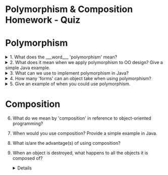 # Polymorphism & Composition Homework - Quiz

# Polymorphism

<details>
<summary>1. What does the ___word___ 'polymorphism' mean?</summary>
<p>It means "having more than one shape", coming from the Greek πολύμορϕος (πολυ- "multiple-" and μορϕή "shape").</p>
</details>

<details>
<summary>2. What does it mean when we apply polymorphism to OO design? Give a simple Java example.</summary>
<p>It means that the objects of a class will present the properties and the methods belonging to another class, more specifically to its parent class. Polymorphism can in fact only be applied when we have a child class inheriting the properties of the parent class. For example, if we have the class HybridCar and a parent class Car, the HybridCar's instances will be inheriting all the variables and the methods belonging to its parent class Car.</p>
</details>

<details>
<summary>3. What can we use to implement polymorphism in Java?</summary>
<p>We can use both abstract classes and interfaces: interfaces are preferable as they are lighter and more easily usable than inheritance.</p>
</details>

<details>
<summary>4. How many 'forms' can an object take when using polymorphism?</summary>
<p>It can have as many shapes as the number of classes from which it inherits, being them related "genealogically" (eg. the class is inheriting from its parent class and from the grand parent class, from which the parent class is inheriting primarily) or by interface.</p>
</details>

<details>
<summary>5. Give an example of when you could use polymorphism.</summary>
<p>Task: create a paddock that includes horses and unicorns.
We could create the Horse and Unicorn classes, where Unicorn inherits from Horse, then create an ArrayList of Horses that includes both classes. We can only include both in the same array because Unicorn is both an instance of Unicorn and a type of Horse.</p>

// HORSE CLASS
```
public class Horse {
  private String maneColour:
  private int numberOfHooves;

  public Horse(String maneColour, int numberOfHooves) {
    this.maneColour = maneColour;
    this.numberOfHooves = numberOfHooves;
  }

  public String getManeColour() {
    return maneColour;
  }

  public int getNumberOfHooves() {
    return numberOfHooves;
  }
}


// UNICORN CLASS

public class Unicorn extends Horse{

  private int numberOfHorns;

  public Unicorn(String maneColour, int numberOfHooves,  int numberOfHorns) {
    super(maneColour, numberOfHooves);
    this.numberOfHorns =  int numberOfHorns;
  }

  public String getNumberOfHorns() {
    return numberOfHorns;
  }
}


// PADDOCK CLASS
[...]

  ArrayList<Horse> paddockHorses= new ArrayList<>();
    Horse sandy = new Horse ("black", 4);
    Horse pie = new Horse ("blonde", 4);
    Horse furious = new Horse ("brown", 4);
    Unicorn rainbow = new Unicorn ("rainbow", 4, 1);
    Unicorn skye = new Unicorn ("white", 4, 1);

    paddockHorses.add(sandy);
    paddockHorses.add(pie);
    paddockHorses.add(furious);
    paddockHorses.add(rainbow);
    paddockHorses.add(skye);
```
</details>



# Composition

6. What do we mean by 'composition' in reference to object-oriented programming?

7. When would you use composition? Provide a simple example in Java.

8. What is/are the advantage(s) of using composition?

9. When an object is destroyed, what happens to all the objects it is composed of?<details>

